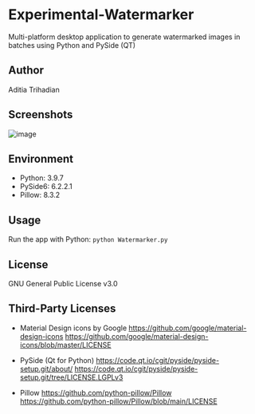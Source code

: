 # Experimental-Watermarker
Multi-platform desktop application to generate watermarked images in batches using Python and PySide (QT)

## Author
Aditia Trihadian

## Screenshots
![image](https://user-images.githubusercontent.com/50290253/152464986-85fa1d9b-121f-4e21-bc54-7f1c8b35c6ab.png)

## Environment
- Python:    3.9.7 
- PySide6:   6.2.2.1
- Pillow:    8.3.2

## Usage
Run the app with Python:
`python Watermarker.py`

## License
GNU General Public License v3.0

## Third-Party Licenses
- Material Design icons by Google
https://github.com/google/material-design-icons
https://github.com/google/material-design-icons/blob/master/LICENSE

- PySide (Qt for Python)
https://code.qt.io/cgit/pyside/pyside-setup.git/about/
https://code.qt.io/cgit/pyside/pyside-setup.git/tree/LICENSE.LGPLv3

- Pillow
https://github.com/python-pillow/Pillow
https://github.com/python-pillow/Pillow/blob/main/LICENSE
